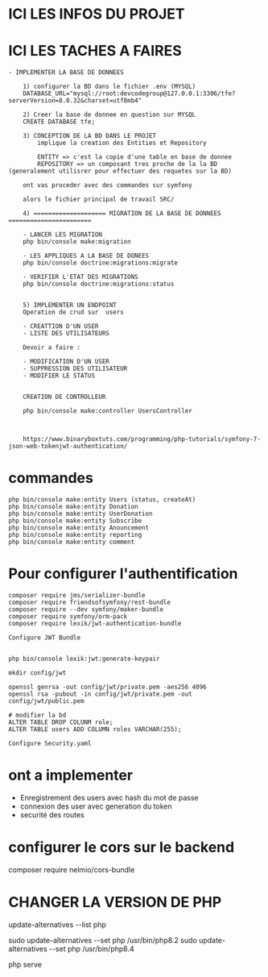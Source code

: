 # ICI LES INFOS DU PROJET

# ICI LES TACHES A FAIRES

    - IMPLEMENTER LA BASE DE DONNEES

        1) configurer la BD dans le fichier .env (MYSQL)
        DATABASE_URL="mysql://root:devcodegroup@127.0.0.1:3306/tfe?serverVersion=8.0.32&charset=utf8mb4"

        2) Creer la base de donnee en question sur MYSQL
        CREATE DATABASE tfe;

        3) CONCEPTION DE LA BD DANS LE PROJET
            implique la creation des Entities et Repository

            ENTITY => c'est la copie d'une table en base de donnee
            REPOSITORY => un composant tres proche de la la BD (generalement utilisrer pour effectuer des requetes sur la BD)

        ont vas proceder avec des commandes sur symfony

        alors le fichier principal de travail SRC/

        4) ==================== MIGRATION DE LA BASE DE DONNEES =======================

        - LANCER LES MIGRATION
        php bin/console make:migration

        - LES APPLIQUES A LA BASE DE DONEES
        php bin/console doctrine:migrations:migrate

        - VERIFIER L'ETAT DES MIGRATIONS
        php bin/console doctrine:migrations:status


        5) IMPLEMENTER UN ENDPOINT
        Operation de crud sur  users

        - CREATTION D'UN USER
        - LISTE DES UTILISATEURS

        Devoir a faire :

        - MODIFICATION D'UN USER
        - SUPPRESSION DES UTILISATEUR
        - MODIFIER LE STATUS
        

        CREATION DE CONTROLLEUR

        php bin/console make:controller UsersController



        https://www.binaryboxtuts.com/programming/php-tutorials/symfony-7-json-web-tokenjwt-authentication/



# commandes
    php bin/console make:entity Users (status, createAt)
    php bin/console make:entity Donation
    php bin/console make:entity UserDonation
    php bin/console make:entity Subscribe
    php bin/console make:entity Anouncement
    php bin/console make:entity reporting
    php bin/console make:entity comment


# Pour configurer l'authentification

    composer require jms/serializer-bundle
    composer require friendsofsymfony/rest-bundle
    composer require --dev symfony/maker-bundle    
    composer require symfony/orm-pack
    composer require lexik/jwt-authentication-bundle

    Configure JWT Bundle

    	
    php bin/console lexik:jwt:generate-keypair

    mkdir config/jwt

    openssl genrsa -out config/jwt/private.pem -aes256 4096
    openssl rsa -pubout -in config/jwt/private.pem -out config/jwt/public.pem

    # modifier la bd
    ALTER TABLE DROP COLUNM role;
    ALTER TABLE users ADD COLUMN roles VARCHAR(255);

    Configure Security.yaml

# ont a implementer
 - Enregistrement des users avec hash du mot de passe
 - connexion des user avec generation du token
 - securité des routes

# configurer le cors sur le backend
composer require nelmio/cors-bundle


# CHANGER LA VERSION DE PHP

update-alternatives --list php

sudo update-alternatives --set php /usr/bin/php8.2
sudo update-alternatives --set php /usr/bin/php8.4

php serve

